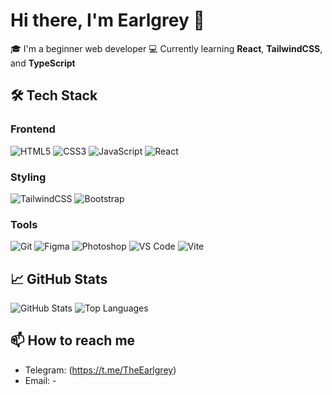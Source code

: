 # Hi there, I'm Earlgrey 👋

🎓 I'm a beginner web developer
💻 Currently learning **React**, **TailwindCSS**, and **TypeScript**  

## 🛠️ Tech Stack

### Frontend
![HTML5](https://img.shields.io/badge/-HTML5-E34F26?logo=html5&logoColor=white)
![CSS3](https://img.shields.io/badge/-CSS3-1572B6?logo=css3&logoColor=white)
![JavaScript](https://img.shields.io/badge/-JavaScript-F7DF1E?logo=javascript&logoColor=black)
![React](https://img.shields.io/badge/-React-20232A?logo=react&logoColor=61DAFB)

### Styling
![TailwindCSS](https://img.shields.io/badge/-TailwindCSS-38B2AC?logo=tailwind-css&logoColor=white)
![Bootstrap](https://img.shields.io/badge/-Bootstrap-563D7C?logo=bootstrap&logoColor=white)

### Tools
![Git](https://img.shields.io/badge/-Git-F05032?logo=git&logoColor=white)
![Figma](https://img.shields.io/badge/-Figma-F24E1E?logo=figma&logoColor=white)
![Photoshop](https://img.shields.io/badge/-Photoshop-31A8FF?logo=adobe-photoshop&logoColor=white)
![VS Code](https://img.shields.io/badge/-VSCode-007ACC?logo=visual-studio-code&logoColor=white)
![Vite](https://img.shields.io/badge/-Vite-646CFF?logo=vite&logoColor=white)


## 📈 GitHub Stats
![GitHub Stats](https://github-readme-stats.vercel.app/api?username=sqien&show_icons=true&theme=dark)
![Top Languages](https://github-readme-stats.vercel.app/api/top-langs/?username=sqien&layout=compact&theme=dark)

## 📫 How to reach me
- Telegram: (https://t.me/TheEarlgrey)
- Email: -

